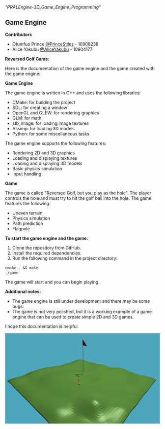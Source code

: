 *"PRALEngine-3D_Game_Engine_Programming"*

## Game Engine

**Contributors**

* Otumfuo Prince [@PrinceStiles](https://github.com/PrinceStiles) - 10908238
* Alice Yakubu [@AliceYakubu](https://github.com/Yakubu505) - 10904177

**Reversed Golf Game:**

Here is the documentation of the game engine and the game created with the game engine:

**Game Engine**

The game engine is written in C++ and uses the following libraries:

* CMake: for building the project
* SDL: for creating a window
* OpenGL and GLEW: for rendering graphics
* GLM: for math
* stb_image: for loading image textures
* Assimp: for loading 3D models
* Python: for some miscellaneous tasks

The game engine supports the following features:

* Rendering 2D and 3D graphics
* Loading and displaying textures
* Loading and displaying 3D models
* Basic physics simulation
* Input handling

**Game**

The game is called "Reversed Golf, but you play as the hole". The player controls the hole and must try to hit the golf ball into the hole. The game features the following:

* Uneven terrain
* Physics simulation
* Path prediction
* Flagpole

**To start the game engine and the game:**

1. Clone the repository from GitHub.
2. Install the required dependencies.
3. Run the following command in the project directory:

```
cmake . && make
./game
```

The game will start and you can begin playing.

**Additional notes:**

* The game engine is still under development and there may be some bugs.
* The game is not very polished, but it is a working example of a game engine that can be used to create simple 2D and 3D games.

I hope this documentation is helpful.

![image](https://github.com/PrinceStiles/PRALEngine-3D_Game_Engine_Programming/blob/main/portable-par/showoff/gam2.png)
